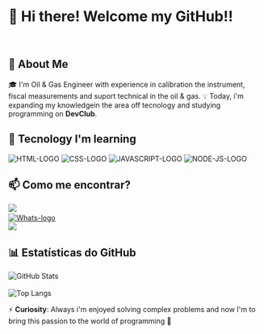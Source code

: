 # 👋 Hi there! Welcome my GitHub!!
<br>

## 🚀 About Me 
🎓 I'm Oil & Gas Engineer with experience in calibration the instrument, fiscal measurements and suport technical in the oil & gas.
💡 Today, i'm expanding my knowledgein the area off tecnology and studying programming on **DevClub**.
<br>

## 🔧 Tecnology I'm learning   
<img src="https://img.shields.io/badge/HTML5-E34F26?style=for-the-badge&logo=html5&logoColor=white" alt="HTML-LOGO">
<img src="https://img.shields.io/badge/CSS3-1572B6?style=for-the-badge&logo=css3&logoColor=white" alt="CSS-LOGO">  <img src="https://img.shields.io/badge/JavaScript-F7DF1E?style=for-the-badge&logo=javascript&logoColor=black" alt="JAVASCRIPT-LOGO"> <img src="https://img.shields.io/badge/Node.js-43853D?style=for-the-badge&logo=node.js&logoColor=white" alt="NODE-JS-LOGO">

## 📫 Como me encontrar?  
<a href="https://www.linkedin.com/in/matheus-santos-cotelesse-261118118/"> <img src="https://img.shields.io/badge/LinkedIn-0077B5?style=for-the-badge&logo=linkedin&logoColor=white"> <a>
<br>
<a href="https://wa.me/5519993686287"> <img src="https://img.shields.io/badge/WhatsApp-25D366?style=for-the-badge&logo=whatsapp&logoColor=white" alt="Whats-logo"> <a>
<br>
<a href="mailto:mcotelesse@hotmail.com"> <img src="https://img.shields.io/badge/Microsoft_Outlook-0078D4?style=for-the-badge&logo=microsoft-outlook&logoColor=white"> <a>

## 📊 Estatísticas do GitHub  
![GitHub Stats](https://github-readme-stats.vercel.app/api?username=cotelesse&show_icons=true&theme=dracula)  
<br>
![Top Langs](https://github-readme-stats.vercel.app/api/top-langs/?username=cotelesse&layout=compact&theme=dracula)

⚡ **Curiosity**: Always i'm enjoyed solving complex problems and now I'm to bring this passion to the world of programming 🚀  

